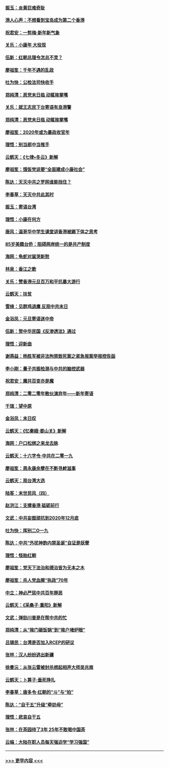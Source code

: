 #### [振玉：炎黄巨难奇耻](../pages/nsc993/n11779632.md?t=01092044) 
#### [港人心声：不想看到宝岛成为第二个香港](../pages/nsc993/n11778817.md?t=01092044) 
#### [祝君安：一剪梅‧新年新气象](../pages/nsc993/n11776340.md?t=01092044) 
#### [关乐：小康年 大役现](../pages/nsc993/n11774213.md?t=01092044) 
#### [伍新：红朝总理令怎总不灵？](../pages/nsc993/n11770813.md?t=01092044) 
#### [廖祖笙：千年不遇的乱政](../pages/nsc993/n11770373.md?t=01092044) 
#### [吐为快：公检法司快收手](../pages/nsc993/n11770359.md?t=01092044) 
#### [郑纯清：恶党末日临 动辄挨掌嘴](../pages/nsc993/n11769912.md?t=01092044) 
#### [关乐：就王志民下台寄语有良港警](../pages/nsc993/n11769903.md?t=01092044) 
#### [郑纯清：恶党末日临 动辄挨掌嘴](../pages/nsc993/n11769356.md?t=01092044) 
#### [廖祖笙：2020年或为暴政收官年](../pages/nsc993/n11768216.md?t=01092044) 
#### [理悟：别当郎中当推手](../pages/nsc993/n11768243.md?t=01092044) 
#### [云鹤天：《七律▪冬云》新解](../pages/nsc993/n11768204.md?t=01092044) 
#### [廖祖笙：饿饭党说要“全面建成小康社会”](../pages/nsc993/n11767482.md?t=01092044) 
#### [陈达：天灭中共之罗网谁能挡住？](../pages/nsc993/n11767465.md?t=01092044) 
#### [李春草：天灭中共此其时](../pages/nsc993/n11767452.md?t=01092044) 
#### [振玉：寄语台湾](../pages/nsc993/n11767432.md?t=01092044) 
#### [理悟：小康在何方](../pages/nsc993/n11767394.md?t=01092044) 
#### [唐风：温哥华中学生课堂讲香港被踢下体之思考](../pages/nsc993/n11766848.md?t=01092044) 
#### [85岁美籍台侨：阻碍两岸统一的是共产制度](../pages/nsc993/n11765043.md?t=01092044) 
#### [海网：龟蛇对鼠哭新愁](../pages/nsc993/n11764895.md?t=01092044) 
#### [林泉：香江之歌](../pages/nsc993/n11764415.md?t=01092044) 
#### [关乐：赞香港元旦百万和平抗暴大游行](../pages/nsc993/n11764382.md?t=01092044) 
#### [云鹤天：扶贫](../pages/nsc993/n11764245.md?t=01092044) 
#### [雪绮：见群鸡退鹰  反观中共末日](../pages/nsc993/n11762112.md?t=01092044) 
#### [金浴凤：元旦寄语迷中帝](../pages/nsc993/n11761788.md?t=01092044) 
#### [伍新：贺中华民国《反渗透法》通过](../pages/nsc993/n11761994.md?t=01092044) 
#### [理悟：迎新曲](../pages/nsc993/n11761152.md?t=01092044) 
#### [谢燕益：杨胜军被非法拘禁致死案之紧急报案举报控告函](../pages/nsc993/n11756134.md?t=01092044) 
#### [李小刚：量子共振检测与中共的脑控武器](../pages/nsc993/n11754518.md?t=01092044) 
#### [祝君安：魔共百变亦是魔](../pages/nsc993/n11754469.md?t=01092044) 
#### [郑纯清：二零二零年散伙演弃年——新年寄语](../pages/nsc993/n11754195.md?t=01092044) 
#### [千瑞：望中原](../pages/nsc993/n11754159.md?t=01092044) 
#### [金浴凤：末日叹](../pages/nsc993/n11752359.md?t=01092044) 
#### [云鹤天：《忆秦娥‧娄山关》新解](../pages/nsc993/n11752348.md?t=01092044) 
#### [海网：户口松绑之来龙去脉](../pages/nsc993/n11752328.md?t=01092044) 
#### [云鹤天：十六字令‧中共在二零一九](../pages/nsc993/n11752305.md?t=01092044) 
#### [廖祖笙：周永康余孽在不断寻衅滋事](../pages/nsc993/n11751013.md?t=01092044) 
#### [云鹤天：观台湾大选](../pages/nsc993/n11751007.md?t=01092044) 
#### [陆客：末世民风（四）](../pages/nsc993/n11749203.md?t=01092044) 
#### [赵洪江：支撑香港 砥砺前行](../pages/nsc993/n11748482.md?t=01092044) 
#### [文武：中共妄图顽抗到2020年12月底](../pages/nsc993/n11748446.md?t=01092044) 
#### [吐为快：挥别二O一九](../pages/nsc993/n11748411.md?t=01092044) 
#### [陈达：中共“外扰神韵内禁圣诞”自证是妖孽](../pages/nsc993/n11748226.md?t=01092044) 
#### [理悟：怪胎红朝](../pages/nsc993/n11748206.md?t=01092044) 
#### [廖祖笙：党天下法治和德治皆为无本之木](../pages/nsc993/n11748135.md?t=01092044) 
#### [廖祖笙：杀人党血腥“执政”70年](../pages/nsc993/n11745144.md?t=01092044) 
#### [中立：神必严惩中共百年罪恶](../pages/nsc993/n11744970.md?t=01092044) 
#### [云鹤天：《采桑子‧重阳》新解](../pages/nsc993/n11744948.md?t=01092044) 
#### [文武：弹劾川普是在帮中共的忙](../pages/nsc993/n11744758.md?t=01092044) 
#### [郑纯清：从“挨门砸饭锅”到“挨户堵炉眼”](../pages/nsc993/n11744745.md?t=01092044) 
#### [吕锡民：台湾是否加入RCEP的研议](../pages/nsc993/n11744701.md?t=01092044) 
#### [张林：汉人纷纷逃出新疆](../pages/nsc993/n11743530.md?t=01092044) 
#### [徐曼沅：从张云雷被封杀想起相声大师吴兆南](../pages/nsc993/n11741816.md?t=01092044) 
#### [云鹤天：卜算子‧垂死挣扎](../pages/nsc993/n11739956.md?t=01092044) 
#### [李春草：唐多令‧红朝的“斗”与“拍”](../pages/nsc993/n11739830.md?t=01092044) 
#### [陈达：“自干五”升级“牵妨母”](../pages/nsc993/n11739724.md?t=01092044) 
#### [理悟：悲哀自干五](../pages/nsc993/n11739547.md?t=01092044) 
#### [张林：在茶园待了3年 25年不敢喝中国茶](../pages/nsc993/n11739240.md?t=01092044) 
#### [云端：大陆在职人员每天强迫学“学习强国”](../pages/nsc993/n11738735.md?t=01092044) 

----
#### [ >>> 更早内容 <<< ](../indexes/nsc993-earlier.md)

